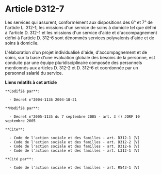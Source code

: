 # Article D312-7

Les services qui assurent, conformément aux dispositions des 6° et 7° de l'article L. 312-1, les missions d'un service de
soins à domicile tel que défini à l'article D. 312-1 et les missions d'un service d'aide et d'accompagnement défini à
l'article D. 312-6 sont dénommés services polyvalents d'aide et de soins à domicile. 

L'élaboration d'un projet individualisé d'aide, d'accompagnement et de soins, sur la base d'une évaluation globale des
besoins de la personne, est conduite par une équipe pluridisciplinaire composée des personnels mentionnés aux articles D.
312-2 et D. 312-6 et coordonnée par un personnel salarié du service.

**Liens relatifs à cet article**

	**Codifié par**:

	  - Décret n°2004-1136 2004-10-21

	**Modifié par**:

	  - Décret n°2005-1135 du 7 septembre 2005 - art. 3 () JORF 10 septembre 2005

	**Cite**:

	  - Code de l'action sociale et des familles - art. D312-1 (V)
	  - Code de l'action sociale et des familles - art. D312-2 (V)
	  - Code de l'action sociale et des familles - art. D312-6 (V)
	  - Code de l'action sociale et des familles - art. L312-1 (V)

	**Cité par**:

	  - Code de l'action sociale et des familles - art. R543-1 (V)
